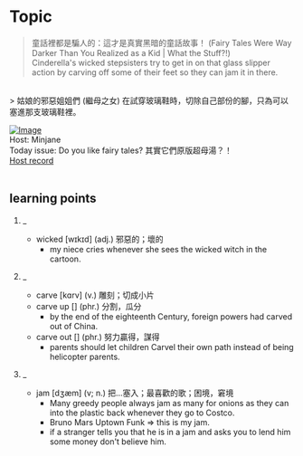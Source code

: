 # Topic

> 童話裡都是騙人的：這才是真實黑暗的童話故事！ (Fairy Tales Were Way Darker Than You Realized as a Kid | What the Stuff?!) <br>
> Cinderella's wicked stepsisters try to get in on that glass slipper action by carving off some of their feet so they can jam it in there.
 <br>
> 姑娘的邪惡姐姐們 (繼母之女) 在試穿玻璃鞋時，切除自己部份的腳，只為可以塞進那支玻璃鞋裡。



 <br>

[![Image](https://cdn.voicetube.com/assets/thumbnails/1lwMiFJO2RE.jpg)](https://www.youtube.com/embed/1lwMiFJO2RE?rel=0&showinfo=0&cc_load_policy=0&controls=1&autoplay=1&iv_load_policy=3&playsinline=1&wmode=transparent&start=52&end=61&enablejsapi=1&origin=https://tw.voicetube.com&widgetid=1)<br>
Host: Minjane
<br>Today issue: Do you like fairy tales? 其實它們原版超母湯？！
<br>
[Host record](https://cdn.voicetube.com/everyday_records/4567/1600410352.mp3)
<br><br>
## learning points
1. _
	* wicked [wɪkɪd] (adj.) 邪惡的；壞的
		- my niece cries whenever she sees the wicked witch in the cartoon.

2. _
	* carve [kɑrv] (v.) 雕刻；切成小片
	* carve up  [] (phr.) 分割，瓜分
		- by the end of the eighteenth Century, foreign powers had carved out of China.
	* carve out  [] (phr.) 努力贏得，謀得
		- parents should let children Carvel their own path instead of being helicopter parents.

3. _
	* jam [dʒæm] (v; n.) 把…塞入；最喜歡的歌；困境，窘境
		- Many greedy people always jam as many for onions as they can into the plastic back whenever they go to Costco.
		- Bruno Mars Uptown Funk => this is my jam.
		- if a stranger tells you that he is in a jam and asks you to lend him some money don't believe him.
